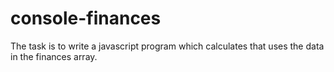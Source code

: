 # console-finances
The task is to write a javascript program which calculates that uses the data in the finances array.
